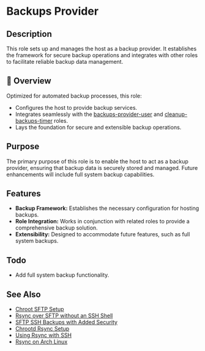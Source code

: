 # Backups Provider

## Description

This role sets up and manages the host as a backup provider. It establishes the framework for secure backup operations and integrates with other roles to facilitate reliable backup data management.

## 📌 Overview

Optimized for automated backup processes, this role:
- Configures the host to provide backup services.
- Integrates seamlessly with the [backups-provider-user](../backups-provider-user/README.md) and [cleanup-backups-timer](../cleanup-backups-timer/README.md) roles.
- Lays the foundation for secure and extensible backup operations.

## Purpose

The primary purpose of this role is to enable the host to act as a backup provider, ensuring that backup data is securely stored and managed. Future enhancements will include full system backup capabilities.

## Features

- **Backup Framework:** Establishes the necessary configuration for hosting backups.
- **Role Integration:** Works in conjunction with related roles to provide a comprehensive backup solution.
- **Extensibility:** Designed to accommodate future features, such as full system backups.

## Todo

- Add full system backup functionality.

## See Also

- [Chroot SFTP Setup](https://www.thegeekstuff.com/2012/03/chroot-sftp-setup/)
- [Rsync over SFTP without an SSH Shell](https://serverfault.com/questions/135618/is-it-possible-to-use-rsync-over-sftp-without-an-ssh-shell)
- [SFTP SSH Backups with Added Security](https://forum.duplicati.com/t/sftp-ssh-backups-to-a-linux-server-with-added-security/7334)
- [Chrootd Rsync Setup](https://serverfault.com/questions/287578/trying-to-setup-chrootd-rsync)
- [Using Rsync with SSH](http://ramblings.narrabilis.com/using-rsync-with-ssh)
- [Rsync on Arch Linux](https://wiki.archlinux.org/index.php/rsync)
